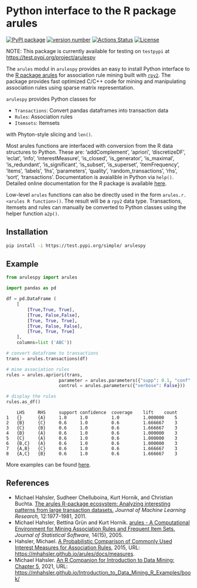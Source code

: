# Python interface to the R package arules

[![PyPI
package](https://img.shields.io/badge/pip%20install-arulespy-brightgreen)](https://pypi.org/project/arulespy/)
[![version
number](https://img.shields.io/pypi/v/arulespy?color=green&label=version)](https://github.com/mhahsler/arulespy/releases)
[![Actions
Status](https://github.com/mhahsler/arulespy/workflows/Test/badge.svg)](https://github.com/mhahsler/arulespy/actions)
[![License](https://img.shields.io/github/license/mhahsler/arulespy)](https://github.com/mhahsler/arulespy/blob/main/LICENSE)

NOTE: This package is currently available for testing  on `testpypi` at https://test.pypi.org/project/arulespy

The `arules` modul in `arulespy` provides an easy to install Python interface to the 
[R package arules](https://github.com/mhahsler/arules) for association rule mining built with [`rpy2`](https://pypi.org/project/rpy2/). 
The package provides fast optimized C/C++ code for 
mining and manipulating association rules using sparse matrix representation. 

`arulespy` provides Python classes
for

-   `Transactions`: Convert pandas dataframes into transaction data
-   `Rules`: Association rules
-   `Itemsets`: Itemsets

with Phyton-style slicing and `len()`. 

Most arules functions are
interfaced with conversion from the R data structures to Python. These
are: ‘addComplement’, ‘apriori’, ‘discretizeDF’, ‘eclat’, ‘info’,
‘interestMeasure’, ‘is_closed’, ‘is_generator’, ‘is_maximal’,
‘is_redundant’, ‘is_significant’, ‘is_subset’, ‘is_superset’,
‘itemFrequency’, ‘items’, ‘labels’, ‘lhs’, ‘parameters’, ‘quality’,
‘random_transactions’, ‘rhs’, ‘sort’, ‘transactions’.
Documentation is avaialible in Python via `help()`. Detailed online documentation
for the R package is available [here](https://mhahsler.r-universe.dev/arules/doc/manual.html). 

Low-level `arules` functions can also be directly used in the form 
`arules.r.<arules R function>()`. The result will be a `rpy2` data type.
Transactions, itemsets and rules can manually be converted to Python
classes using the helper function `a2p()`.

## Installation

``` sh
pip install -i https://test.pypi.org/simple/ arulespy
```

## Example

``` python
from arulespy import arules

import pandas as pd

df = pd.DataFrame (
    [
        [True,True, True],
        [True, False,False],
        [True, True, True],
        [True, False, False],
        [True, True, True]
    ],
    columns=list ('ABC')) 

# convert dataframe to transactions
trans = arules.transactions(df)

# mine association rules
rules = arules.apriori(trans,
                    parameter = arules.parameters({"supp": 0.1, "conf": 0.8}), 
                    control = arules.parameters({"verbose": False}))  

# display the rules
rules.as_df()
```

```
	LHS	    RHS     support	confidence	coverage	lift	count
1	{}      {A}	    1.0     1.0	        1.0	        1.000000	5
2	{B}     {C}	    0.6	    1.0	        0.6	        1.666667	3
3	{C}     {B}	    0.6	    1.0	        0.6	        1.666667	3
4	{B}	    {A}	    0.6	    1.0	        0.6	        1.000000	3
5	{C}	    {A}	    0.6	    1.0	        0.6	        1.000000	3
6	{B,C}   {A}	    0.6	    1.0	        0.6	        1.000000	3
7	{A,B}   {C}	    0.6	    1.0	        0.6	        1.666667	3
8	{A,C}   {B}	    0.6	    1.0	        0.6	        1.666667	3
```

More examples can be found [here](howto.ipynb).

## References

- Michael Hahsler, Sudheer Chelluboina, Kurt Hornik, and Christian
  Buchta. [The arules R-package ecosystem: Analyzing interesting
  patterns from large transaction
  datasets.](https://jmlr.csail.mit.edu/papers/v12/hahsler11a.html)
  *Journal of Machine Learning Research,* 12:1977-1981, 2011.
- Michael Hahsler, Bettina Grün and Kurt Hornik. [arules - A
  Computational Environment for Mining Association Rules and Frequent
  Item Sets.](https://dx.doi.org/10.18637/jss.v014.i15) *Journal of
  Statistical Software,* 14(15), 2005.
- Hahsler, Michael. [A Probabilistic Comparison of Commonly Used
  Interest Measures for Association
  Rules](https://mhahsler.github.io/arules/docs/measures), 2015, URL:
  <https://mhahsler.github.io/arules/docs/measures>.
- Michael Hahsler. [An R Companion for Introduction to Data Mining:
  Chapter
  5](https://mhahsler.github.io/Introduction_to_Data_Mining_R_Examples/book/association-analysis-basic-concepts-and-algorithms.html),
  2021, URL:
  <https://mhahsler.github.io/Introduction_to_Data_Mining_R_Examples/book/>


